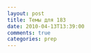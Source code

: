 ```yaml
---
layout: post
title: Темы для 183
date: 2010-04-13T13:39:00
comments: true
categories: prep
---
```


